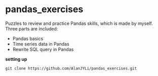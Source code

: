# pandas_exercises
Puzzles to review and practice Pandas skills, which is made by myself. Three parts are included:
- Pandas basics
- Time series data in Pandas
- Rewrite SQL query in Pandas

**setting up**
```
git clone https://github.com/AlanJYLi/pandas_exercises.git
```

